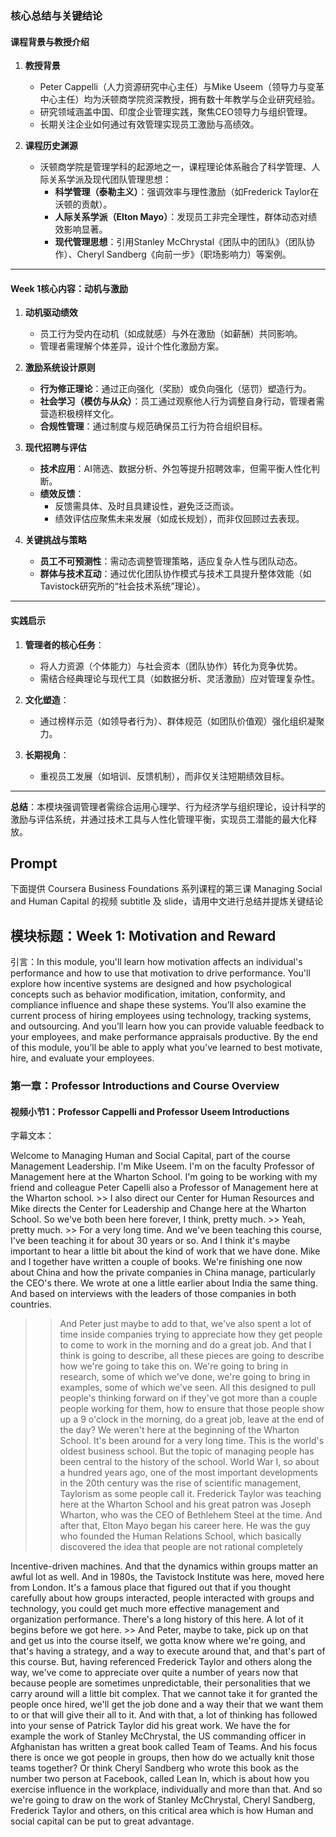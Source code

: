 ### 核心总结与关键结论

#### **课程背景与教授介绍**
1. **教授背景**  
   - Peter Cappelli（人力资源研究中心主任）与Mike Useem（领导力与变革中心主任）均为沃顿商学院资深教授，拥有数十年教学与企业研究经验。  
   - 研究领域涵盖中国、印度企业管理实践，聚焦CEO领导力与组织管理。  
   - 长期关注企业如何通过有效管理实现员工激励与高绩效。

2. **课程历史渊源**  
   - 沃顿商学院是管理学科的起源地之一，课程理论体系融合了科学管理、人际关系学派及现代团队管理思想：  
     - **科学管理（泰勒主义）**：强调效率与理性激励（如Frederick Taylor在沃顿的贡献）。  
     - **人际关系学派（Elton Mayo）**：发现员工非完全理性，群体动态对绩效影响显著。  
     - **现代管理思想**：引用Stanley McChrystal《团队中的团队》（团队协作）、Cheryl Sandberg《向前一步》（职场影响力）等案例。

---

#### **Week 1核心内容：动机与激励**
1. **动机驱动绩效**  
   - 员工行为受内在动机（如成就感）与外在激励（如薪酬）共同影响。  
   - 管理者需理解个体差异，设计个性化激励方案。

2. **激励系统设计原则**  
   - **行为修正理论**：通过正向强化（奖励）或负向强化（惩罚）塑造行为。  
   - **社会学习（模仿与从众）**：员工通过观察他人行为调整自身行动，管理者需营造积极榜样文化。  
   - **合规性管理**：通过制度与规范确保员工行为符合组织目标。

3. **现代招聘与评估**  
   - **技术应用**：AI筛选、数据分析、外包等提升招聘效率，但需平衡人性化判断。  
   - **绩效反馈**：  
     - 反馈需具体、及时且具建设性，避免泛泛而谈。  
     - 绩效评估应聚焦未来发展（如成长规划），而非仅回顾过去表现。

4. **关键挑战与策略**  
   - **员工不可预测性**：需动态调整管理策略，适应复杂人性与团队动态。  
   - **群体与技术互动**：通过优化团队协作模式与技术工具提升整体效能（如Tavistock研究所的“社会技术系统”理论）。

---

#### **实践启示**
1. **管理者的核心任务**：  
   - 将人力资源（个体能力）与社会资本（团队协作）转化为竞争优势。  
   - 需结合经典理论与现代工具（如数据分析、灵活激励）应对管理复杂性。

2. **文化塑造**：  
   - 通过榜样示范（如领导者行为）、群体规范（如团队价值观）强化组织凝聚力。

3. **长期视角**：  
   - 重视员工发展（如培训、反馈机制），而非仅关注短期绩效目标。

---

**总结**：本模块强调管理者需综合运用心理学、行为经济学与组织理论，设计科学的激励与评估系统，并通过技术工具与人性化管理平衡，实现员工潜能的最大化释放。

## Prompt

下面提供 Coursera Business Foundations 系列课程的第三课 Managing Social and Human Capital 的视频 subtitle 及 slide，请用中文进行总结并提炼关键结论

## 模块标题：Week 1: Motivation and Reward

引言：In this module, you'll learn how motivation affects an individual's performance and how to use that motivation to drive performance. You'll explore how incentive systems are designed and how psychological concepts such as behavior modification, imitation, conformity, and compliance influence and shape these systems. You’ll also examine the current process of hiring employees using technology, tracking systems, and outsourcing. And you’ll learn how you can provide valuable feedback to your employees, and make performance appraisals productive. By the end of this module, you’ll be able to apply what you've learned to best motivate, hire, and evaluate your employees.

### 第一章：Professor Introductions and Course Overview

#### 视频小节1：Professor Cappelli and Professor Useem Introductions

字幕文本：

Welcome to Managing Human and Social Capital, part of the course Management Leadership. I'm Mike Useem. I'm on the faculty Professor of Management here at the Wharton School. I'm going to be working with my friend and colleague Peter Capelli also a Professor of Management here at the Wharton school. >> I also direct our Center for Human Resources and Mike directs the Center for Leadership and Change here at the Wharton School. So we've both been here forever, I think, pretty much. >> Yeah, pretty much. >> For a very long time. And we've been teaching this course, I've been teaching it for about 30 years or so. And I think it's maybe important to hear a little bit about the kind of work that we have done. Mike and I together have written a couple of books. We're finishing one now about China and how the private companies in China manage, particularly the CEO's there. We wrote at one a little earlier about India the same thing. And based on interviews with the leaders of those companies in both countries.

>> And Peter just maybe to add to that, we've also spent a lot of time inside companies trying to appreciate how they get people to come to work in the morning and do a great job. And that I think is going to describe, all these pieces are going to describe how we're going to take this on. We're going to bring in research, some of which we've done, we're going to bring in examples, some of which we've seen. All this designed to pull people's thinking forward on if they've got more than a couple people working for them, how to ensure that those people show up a 9 o'clock in the morning, do a great job, leave at the end of the day? 
>> We weren't here at the beginning of the Wharton School. It's been around for a very long time. This is the world's oldest business school. But the topic of managing people has been central to the history of the school. World War I, so about a hundred years ago, one of the most important developments in the 20th century was the rise of scientific management, Taylorism as some people call it. Frederick Taylor was teaching here at the Wharton School and his great patron was Joseph Wharton, who was the CEO of Bethlehem Steel at the time. And after that, Elton Mayo began his career here. He was the guy who founded the Human Relations School, which basically discovered the idea that people are not rational completely

Incentive-driven machines. And that the dynamics within groups matter an awful lot as well. And in 1980s, the Tavistock Institute was here, moved here from London. It's a famous place that figured out that if you thought carefully about how groups interacted, people interacted with groups and technology, you could get much more effective management and organization performance. There's a long history of this here. A lot of it begins before we got here. >> And Peter, maybe to take, pick up on that and get us into the course itself, we gotta know where we're going, and that's having a strategy, and a way to execute around that, and that's part of this course. But, having referenced Frederick Taylor and others along the way, we've come to appreciate over quite a number of years now that because people are sometimes unpredictable, their personalities that we carry around will a little bit complex. That we cannot take it for granted the people once hired, we'll get the job done and a way their that we want them to or that will give their all to it. And with that, a lot of thinking has followed into your sense of Patrick Taylor did his great work. We have the for example the work of Stanley McChrystal, the US commanding officer in Afghanistan has written a great book called Team of Teams. And his focus there is once we got people in groups, then how do we actually knit those teams together? Or think Cheryl Sandberg who wrote this book as the number two person at Facebook, called Lean In, which is about how you exercise influence in the workplace, individually and more than that. And so we're going to draw on the work of Stanley McChrystal, Cheryl Sandberg, Frederick Taylor and others, on this critical area which is how Human and social capital can be put to great advantage.